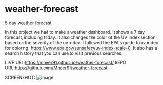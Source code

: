 # weather-forecast
5 day weather forecast

In this project we had to make a weather dashboard. It shows a 7 day forecast, including today. It also changes the color of the UV index section based on the severity of the uv index. I followed the EPA's guide to uv index for coloring: https://www.epa.gov/sunsafety/uv-index-scale-0. It also has a search history that you can use to visit previous searches.


LIVE URL:https://mheer91.github.io/weather-forecast/
REPO URL:https://github.com/Mheer91/weather-forecast



SCREENSHOT: ![image](https://user-images.githubusercontent.com/80427770/126234911-14d707e7-756e-42b4-978c-c351e1ea9fcc.png)
